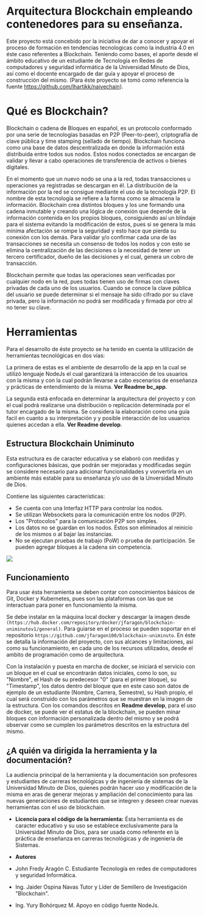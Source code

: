 # Arquitectura Blockchain empleando contenedores para su enseñanza.

Este proyecto está concebido por la iniciativa de dar a conocer y apoyar  el proceso de formación en tendencias tecnologicas como la industria 4.0 en éste caso referentes a Blockchain. Teniendo como bases, el aporte desde el ámbito educativo de un estudiante de Tecnología en Redes de computadores y seguridad informática de la Universidad Minuto de Dios, así como el docente encargado de dar guía y apoyar el proceso de construcción del mismo. (Para éste proyecto se tomó como referencia la fuente https://github.com/lhartikk/naivechain).

# Qué es Blockchain?

Blockchain o cadena de Bloques en español, es un protocolo conformado    por una serie de tecnologías basadas en P2P (Peer-to-peer),    criptografía de clave pública y time stamping (sellado de tiempo).    Blockchain funciona como una base de datos descentralizada en donde    la información está distribuida entre todos sus nodos. Estos nodos    conectados se encargan de validar y llevar a cabo operaciones de    transferencia de activos o bienes digitales.

En el momento que un nuevo nodo se una a la red, todas transacciones u operaciones ya registradas se descargan en él. La distribución de la información por la red se consigue mediante el uso de la tecnología P2P. El nombre de esta tecnología se refiere a la forma como se almacena la información. Blockchain crea distintos bloques y los une formando una cadena inmutable y creando una lógica de conexión que depende de la información contenida en los propios bloques, consiguiendo así un blindaje para el sistema evitando la modificación de estos, pues si se genera la más mínima afectación se rompe la seguridad y esto hace que pierda su conexión con los demás. Para validar y/o confirmar cada una de las transacciones se necesita un consenso de todos los nodos y con esto se elimina la centralización de las decisiones o la necesidad de tener un tercero certificador, dueño de las decisiones y el cual, genera un cobro de transacción.

Blockchain permite que todas las operaciones sean verificadas por cualquier nodo en la red, pues todas tienen uso de firmas con claves privadas de cada uno de los usuarios. Cuando se conoce la clave pública del usuario se puede determinar si el mensaje ha sido cifrado por su clave privada, pero la información no podrá ser modificada y firmada por otro al no tener su clave.

# Herramientas

Para el desarrollo de éste proyecto se ha tenido en cuenta la utilización de herramientas tecnológicas en dos vías:

La primera de estas es el ambiente de desarrollo de la app en la cual se utilizó lenguaje NodeJs el cual garantizará la interacción de los usuarios con la misma y con la cual podrán llevarse a cabo escenarios de enseñanza y prácticas de entendimiento de la misma. **Ver Readme bc_app**. 

La segunda está enfocada en determinar la arquitectura del proyecto y con el cual podrá realizarse una distribución o replicación determinada por el tutor encargado de la misma. Se considera la elaboración como una guía facil en cuanto a su interpretación y y posible interacción de los usuarios quienes accedan a ella.  **Ver Readme develop**. 


## Estructura Blockchain Uniminuto

Esta estructura es de caracter educativa y se elaboró con medidas y configuraciones básicas, que podrán ser mejoradas y modificadas según se considere necesario para adicionar funcionalidades y vonvertirla en un ambiente más estable para su enseñanza y/o uso de la Unversidad Minuto de Dios.

Contiene las siguientes características:
 
- Se cuenta con una Interfaz HTTP para controlar los nodos.
- Se utilizan  Websockets para la comunicación entre los nodos (P2P).
- Los "Protocolos" para la comunicación P2P son simples.
- Los datos no se guardan en los nodos. Éstos son eliminados al reinicio de los mismos o al bajar las instancias.
- No se ejecutan pruebas de trabajo (PoW) o prueba de participación. Se pueden agregar bloques a la cadena sin competencia.

![](https://documents.app.lucidchart.com/documents/a6c09840-c139-463f-aac6-53d3c2346ab0/pages/fLIdogm_myHX?a=1976&x=86&y=1790&w=1168&h=646&store=1&accept=image%2F*&auth=LCA%20fbcec49ed87d642dc61a6f3a1de5ac1b76a27110-ts%3D1589770150)
## Funcionamiento

Para usar ésta herramienta se deben contar con conocimientos básicos de Git, Docker y Kubernetes, pues son las plataformas con las que se interactuan para poner en funcionamiento la misma.

Se debe instalar en la máquina local docker y descargar la imagen desde `(https://hub.docker.com/repository/docker/jfaragon/blockchain-uniminutov1/general)`. Para guiarse en el proceso se pueden soportar en el repositorio `https://github.com/jfaragon100/blockchain-uniminuto`. En éste se detalla la información del proyecto, con sus alcances y limitaciones, así como su funcionamiento, en cada uno de los recursos utilizados, desde el ambito de programación como de arquitectura.

Con la instalación y puesta en marcha de docker, se iniciará el servicio con un bloque en el cual se encontrarán datos iniciales, como lo son, su "Nombre", el Hash de su predecesor "0" (para el primer bloque), su "Timestamp", los datos dentro del bloque que en este caso son datos de ejemplo de un estudiante (Nombre, Carrera, Semestre), su Hash propio, el cual será construido con los parámetros que se muestran en la imagen de la estructura.
Con los comandos descritos en **Readme develop**, para el uso de docker, se puede ver el estatus de la blockchain, se pueden minar bloques con información personalizada dentro del mismo y se podrá observar como se cumplen los parámetros descritos en la estructura del mismo.

    
## ¿A quién va dirigida la herramienta y la documentación?

La audiencia principal de la herramienta y la documentación son profesores y estudiantes de carreras tecnológicas y de ingeniería de sistemas de la Universidad Minuto de Dios, quienes podrán hacer uso y modificación de la misma en aras de generar mejoras y ampliación del conocimiento para las nuevas generaciones de estudiantes que se integren y deseen crear nuevas herramientas con el uso de blockchain.
    
-   **Licencia para el código de la herramienta:** Ésta herramienta es de caracter educativo y su uso se establece exclusivamente para la Universidad Minuto de Dios, para ser usada como referente en la práctica de enseñanza en carreras tecnológicas y de ingeniería de Sistemas.

-   **Autores** 
- John Fredy Aragón C.
	Estudiante Tecnología en redes de computadores y seguridad Informática.
- Ing. Jaider Ospina Navas 
	Tutor y Líder de Semillero de Investigación "Blockchain".
- Ing. Yury Bohórquez M.
	Apoyo en código fuente NodeJs.
<!--stackedit_data:
eyJoaXN0b3J5IjpbMTQyOTk3Njk2OSwtMTA5ODc1NzI5MiwtND
Y3NjM2NDIwLC01MzU3ODYyNDUsNTM5NDEzNzMyLC0xNzgwNTQw
NDA4LDE2MjU0MTg4NjQsLTE5ODY0NjEyNzEsLTI4MzI0MTU5OC
wtMzA4MjM4NTQ2LC02OTAwNjc4LC00MTczMjE3MDMsLTE3MDAx
NzY1MTcsMTAzNTUxNTYyNl19
-->